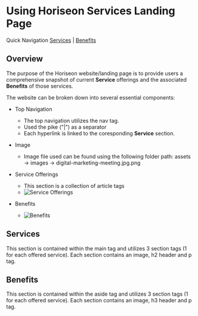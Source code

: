 # **Using Horiseon Services Landing Page**
Quick Navigation [Services](#services) | [Benefits](#benefits)

## Overview
The purpose of the Horiseon website/landing page is to provide users a comprehensive snapshot of current **Service** offerings and the associated **Benefits** of those services. 

The website can be broken down into several essential components:
* Top Navigation
    * The top navigation utilizes the nav tag.
    * Used the pike ("|") as a separator
    * Each hyperlink is linked to the coresponding **Service** section.
* Image
    * Image file used can be found using the following folder path: assets -> images -> digital-marketing-meeting.jpg.png

* Service Offerings
    * This section is a collection of article tags
    * ![Service Offerings](./assets/images/ServiceOfferings.png "Service Offerings")
* Benefits
    * ![Benefits](./assets/images/Benefits.png "Benefits")

## Services
This section is contained within the main tag and utilizes 3 section tags (1 for each offered service). Each section contains an image, h2 header and p tag.

## Benefits
This section is contained within the aside tag and utilizes 3 section tags (1 for each offered service). Each section contains an image, h3 header and p tag.
